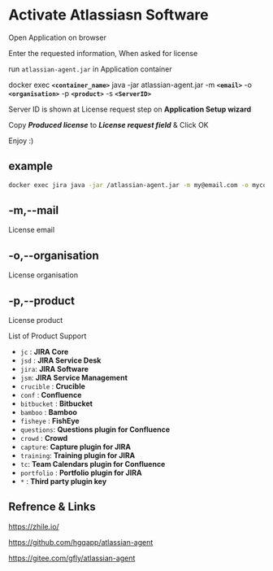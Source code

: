 # Activate Atlassiasn Software


Open Application on browser

Enter the requested information, When asked for license

run `atlassian-agent.jar` in Application container


docker exec **`<container_name>`** java -jar atlassian-agent.jar -m **`<email>`** -o **`<organisation>`** -p **`<product>`** -s **`<ServerID>`**

Server ID is shown at License request step on **Application Setup wizard** 

Copy ***Produced license*** to ***License request field*** & Click OK

Enjoy :)

## example

```bash
docker exec jira java -jar /atlassian-agent.jar -m my@email.com -o mycompany -p jc -s BFDY-ET5R-24G4-5B84
```



## -m,--mail
License email

## -o,--organisation
License organisation


## -p,--product
License product

List of Product Support

- `jc` : **JIRA Core**
- `jsd` : **JIRA Service Desk**
- `jira`: **JIRA Software**
- `jsm`: **JIRA Service Management**
- `crucible` : **Crucible**
- `conf` : **Confluence**
- `bitbucket` : **Bitbucket**
- `bamboo` : **Bamboo**
- `fisheye` : **FishEye**
- `questions`: **Questions plugin for Confluence**
- `crowd` : **Crowd**
- `capture`: **Capture plugin for JIRA**
- `training`: **Training plugin for JIRA**
- `tc`: **Team Calendars plugin for Confluence**
- `portfolio` : **Portfolio plugin for JIRA**
- `*` : **Third party plugin key**



## Refrence & Links

https://zhile.io/

https://github.com/hgqapp/atlassian-agent

https://gitee.com/gfly/atlassian-agent


